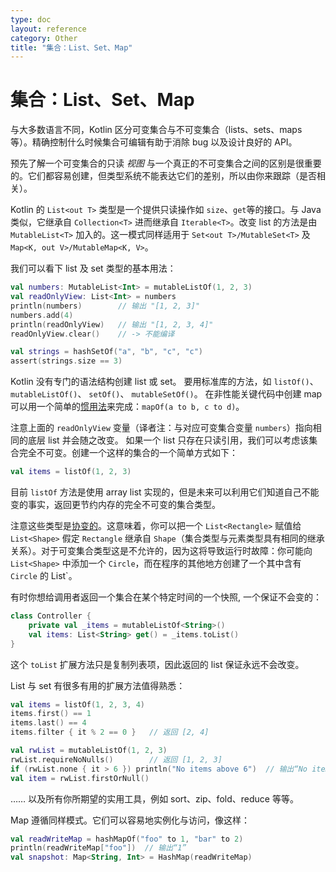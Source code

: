 ```yaml
---
type: doc
layout: reference
category: Other
title: "集合：List、Set、Map"
---
```


# 集合：List、Set、Map

与大多数语言不同，Kotlin 区分可变集合与不可变集合（lists、sets、maps 等）。精确控制什么时候集合可编辑有助于消除 bug 以及设计良好的 API。

预先了解一个可变集合的只读 _视图_ 与一个真正的不可变集合之间的区别是很重要的。它们都容易创建，但类型系统不能表达它们的差别，所以由你来跟踪（是否相关）。

Kotlin 的 `List<out T>` 类型是一个提供只读操作如 `size`、`get`等的接口。与 Java 类似，它继承自 `Collection<T>` 进而继承自 `Iterable<T>`。改变 list 的方法是由 `MutableList<T>` 加入的。这一模式同样适用于 `Set<out T>/MutableSet<T>` 及 `Map<K, out V>/MutableMap<K, V>`。

我们可以看下 list 及 set 类型的基本用法：


``` kotlin
val numbers: MutableList<Int> = mutableListOf(1, 2, 3)
val readOnlyView: List<Int> = numbers
println(numbers)        // 输出 "[1, 2, 3]"
numbers.add(4)
println(readOnlyView)   // 输出 "[1, 2, 3, 4]"
readOnlyView.clear()    // -> 不能编译

val strings = hashSetOf("a", "b", "c", "c")
assert(strings.size == 3)
```


Kotlin 没有专门的语法结构创建 list 或 set。 要用标准库的方法，如
`listOf()`、 `mutableListOf()`、 `setOf()`、 `mutableSetOf()`。
在非性能关键代码中创建 map 可以用一个简单的[惯用法](idioms.html#只读-map)来完成：`mapOf(a to b, c to d)`。

注意上面的 `readOnlyView` 变量（译者注：与对应可变集合变量 `numbers`）指向相同的底层 list 并会随之改变。 如果一个 list 只存在只读引用，我们可以考虑该集合完全不可变。创建一个这样的集合的一个简单方式如下：


``` kotlin
val items = listOf(1, 2, 3)
```


目前 `listOf` 方法是使用 array list 实现的，但是未来可以利用它们知道自己不能变的事实，返回更节约内存的完全不可变的集合类型。

注意这些类型是[协变的](generics.html#型变)。这意味着，你可以把一个 `List<Rectangle>` 赋值给 `List<Shape>` 假定 `Rectangle` 继承自 `Shape`（集合类型与元素类型具有相同的继承关系）。对于可变集合类型这是不允许的，因为这将导致运行时故障：你可能向 `List<Shape>` 中添加一个 `Circle`，而在程序的其他地方创建了一个其中含有 `Circle` 的 List<Rectangle>`。

有时你想给调用者返回一个集合在某个特定时间的一个快照, 一个保证不会变的：


``` kotlin
class Controller {
    private val _items = mutableListOf<String>()
    val items: List<String> get() = _items.toList()
}
```


这个 `toList` 扩展方法只是复制列表项，因此返回的 list 保证永远不会改变。

List 与 set 有很多有用的扩展方法值得熟悉：


``` kotlin
val items = listOf(1, 2, 3, 4)
items.first() == 1
items.last() == 4
items.filter { it % 2 == 0 }   // 返回 [2, 4]

val rwList = mutableListOf(1, 2, 3)
rwList.requireNoNulls()        // 返回 [1, 2, 3]
if (rwList.none { it > 6 }) println("No items above 6")  // 输出“No items above 6”
val item = rwList.firstOrNull()
```


…… 以及所有你所期望的实用工具，例如 sort、zip、fold、reduce 等等。

Map 遵循同样模式。它们可以容易地实例化与访问，像这样：


``` kotlin
val readWriteMap = hashMapOf("foo" to 1, "bar" to 2)
println(readWriteMap["foo"])  // 输出“1”
val snapshot: Map<String, Int> = HashMap(readWriteMap)
```

